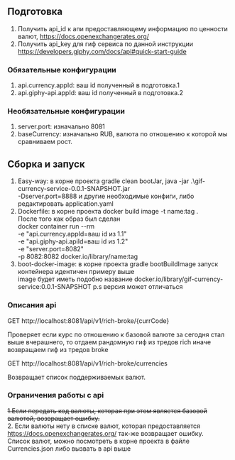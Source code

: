 ## Подготовка
1. Получить api_id к апи предоставляющему информацию по ценности валют, https://docs.openexchangerates.org/ <br/> 
2. Получить api_key для гиф сервиса по данной инструкции https://developers.giphy.com/docs/api#quick-start-guide

### Обязательные конфигурации
1. api.сurrency.appId: ваш id полученный в подготовка.1
2. api.giphy-api.appId: ваш id полученный в подготовка.2

### Необязательные конфигурации
1. server.port: изначально 8081
2. baseCurrency: изначально RUB, валюта по отношению к которой мы сравниваем рост.

## Сборка и запуск
1. Easy-way: в корне проекта gradle clean bootJar, java -jar .\gif-currency-service-0.0.1-SNAPSHOT.jar<br/> -Dserver.port=8888 и другие необходимые конфиги, либо редактировать application.yaml
2. Dockerfile: в корне проекта docker build image -t name:tag . <br/> После того как образ был сделан <br/>docker container run --rm <br/>-e "api.currency.appId=ваш id из 1.1" <br/> -e "api.giphy-api.apiId=ваш id из 1.2" <br/>-e "server.port=8082" <br/> -p 8082:8082 docker.io/library/name:tag
3. boot-docker-image: в корне проекта gradle bootBuildImage запуск контейнера идентичен примеру выше <br/> image будет иметь подобно название docker.io/library/gif-currency-service:0.0.1-SNAPSHOT p.s версия может отличаться


### Описания api

GET http://localhost:8081/api/v1/rich-broke/{currCode}

Проверяет если курс по отношению к базовой валюте за сегодня стал выше вчерашнего, 
то отдаем рандомную гиф из тредов rich иначе возвращаем гиф из тредов broke

GET http://localhost:8081/api/v1/rich-broke/currencies

Возвращает список поддерживаемых валют.

### Ограничения работы с api
~~1.Если передать код валюты, которая при этом является базовой валютой, возвращает ошибку.~~<br/>
2. Если валюты нету в списке валют, которая предоставляется https://docs.openexchangerates.org/ так-же возвращает ошибку.<br/> Список валют, можно посмотреть в корне проекта в файле Currencies.json либо вызвать в api выше
